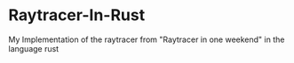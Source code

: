 # Raytracer-In-Rust
My Implementation of the raytracer from "Raytracer in one weekend" in the language rust

